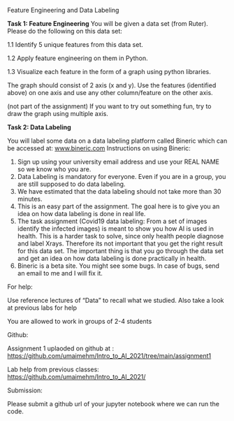 Feature Engineering and Data Labeling

**Task 1: Feature Engineering**
You will be given a data set (from Ruter). Please do the following on this data set:

1.1 Identify 5 unique features from this data set.

1.2 Apply feature engineering on them in Python.

1.3 Visualize each feature in the form of a graph using python libraries.

The graph should consist of 2 axis (x and y). Use the features (identified above) on one axis and use any other column/feature on the other axis.

(not part of the assignment) 
If you want to try out something fun, try to draw the graph using multiple axis.

**Task 2: Data Labeling**

You will label some data on a data labeling platform called Bineric which can be accessed at: 
www.bineric.com
Instructions on using Bineric:

1. Sign up using your university email address and use your REAL NAME so we know who you are.
3. Data Labeling is mandatory for everyone. Even if you are in a group, you are still supposed to do data labeling.
5. We have estimated that the data labeling should not take more than 30 minutes.
6. This is an easy part of the assignment. The goal here is to give you an idea on how data labeling is done in real life.
7. The task assignment (Covid19 data labeling: From a set of images identify the infected images) is meant to show you how AI is used in health. This is a harder task to solve, since only health people diagnose and label Xrays. Therefore its not important that you get the right result for this data set. The important thing is that you go through the data set and get an idea on how data labeling is done practically in health.
8. Bineric is a beta site. You might see some bugs. In case of bugs, send an email to me and I will fix it.


For help:

Use reference lectures of “Data” to recall what we studied. Also take a look at previous labs for help

You are allowed to work in groups of 2-4 students

Github:

Assignment 1 uplaoded on github at : https://github.com/umaimehm/Intro_to_AI_2021/tree/main/assignment1

Lab help from previous classes: https://github.com/umaimehm/Intro_to_AI_2021/


Submission:

Please submit a github url of your jupyter notebook where we can run the code.
